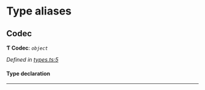 

# Type aliases

<a id="codec"></a>

##  Codec

**Ƭ Codec**: *`object`*

*Defined in [types.ts:5](https://github.com/polkadot-js/common/blob/4c658e8/packages/trie-codec/src/types.ts#L5)*

#### Type declaration

___

